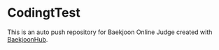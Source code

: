 # CodingtTest
This is an auto push repository for Baekjoon Online Judge created with [BaekjoonHub](https://github.com/BaekjoonHub/BaekjoonHub).
